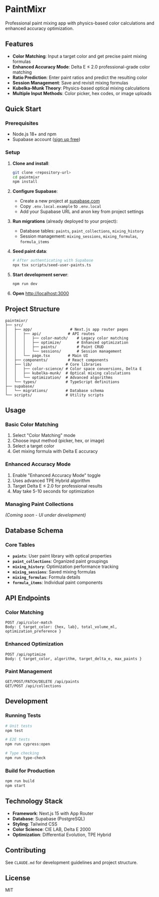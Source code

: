 # PaintMixr

Professional paint mixing app with physics-based color calculations and enhanced accuracy optimization.

## Features

- **Color Matching**: Input a target color and get precise paint mixing formulas
- **Enhanced Accuracy Mode**: Delta E ≤ 2.0 professional-grade color matching
- **Ratio Prediction**: Enter paint ratios and predict the resulting color
- **Session Management**: Save and revisit mixing formulas
- **Kubelka-Munk Theory**: Physics-based optical mixing calculations
- **Multiple Input Methods**: Color picker, hex codes, or image uploads

## Quick Start

### Prerequisites

- Node.js 18+ and npm
- Supabase account ([sign up free](https://supabase.com))

### Setup

1. **Clone and install**:
   ```bash
   git clone <repository-url>
   cd paintmixr
   npm install
   ```

2. **Configure Supabase**:
   - Create a new project at [supabase.com](https://supabase.com)
   - Copy `.env.local.example` to `.env.local`
   - Add your Supabase URL and anon key from project settings

3. **Run migrations** (already deployed to your project):
   - Database tables: `paints`, `paint_collections`, `mixing_history`
   - Session management: `mixing_sessions`, `mixing_formulas`, `formula_items`

4. **Seed paint data**:
   ```bash
   # After authenticating with Supabase
   npx tsx scripts/seed-user-paints.ts
   ```

5. **Start development server**:
   ```bash
   npm run dev
   ```

6. **Open** [http://localhost:3000](http://localhost:3000)

## Project Structure

```
paintmixr/
├── src/
│   ├── app/                 # Next.js app router pages
│   │   ├── api/            # API routes
│   │   │   ├── color-match/    # Legacy color matching
│   │   │   ├── optimize/       # Enhanced optimization
│   │   │   ├── paints/         # Paint CRUD
│   │   │   └── sessions/       # Session management
│   │   └── page.tsx        # Main UI
│   ├── components/         # React components
│   ├── lib/               # Core libraries
│   │   ├── color-science/ # Color space conversions, Delta E
│   │   ├── kubelka-munk/  # Optical mixing calculations
│   │   └── optimization/  # Advanced algorithms
│   └── types/             # TypeScript definitions
├── supabase/
│   └── migrations/        # Database schema
└── scripts/               # Utility scripts

```

## Usage

### Basic Color Matching

1. Select "Color Matching" mode
2. Choose input method (picker, hex, or image)
3. Select a target color
4. Get mixing formula with Delta E accuracy

### Enhanced Accuracy Mode

1. Enable "Enhanced Accuracy Mode" toggle
2. Uses advanced TPE Hybrid algorithm
3. Target Delta E ≤ 2.0 for professional results
4. May take 5-10 seconds for optimization

### Managing Paint Collections

*(Coming soon - UI under development)*

## Database Schema

### Core Tables

- **`paints`**: User paint library with optical properties
- **`paint_collections`**: Organized paint groupings
- **`mixing_history`**: Optimization performance tracking
- **`mixing_sessions`**: Saved mixing formulas
- **`mixing_formulas`**: Formula details
- **`formula_items`**: Individual paint components

## API Endpoints

### Color Matching
```
POST /api/color-match
Body: { target_color: {hex, lab}, total_volume_ml, optimization_preference }
```

### Enhanced Optimization
```
POST /api/optimize
Body: { target_color, algorithm, target_delta_e, max_paints }
```

### Paint Management
```
GET/POST/PATCH/DELETE /api/paints
GET/POST /api/collections
```

## Development

### Running Tests

```bash
# Unit tests
npm test

# E2E tests
npm run cypress:open

# Type checking
npm run type-check
```

### Build for Production

```bash
npm run build
npm start
```

## Technology Stack

- **Framework**: Next.js 15 with App Router
- **Database**: Supabase (PostgreSQL)
- **Styling**: Tailwind CSS
- **Color Science**: CIE LAB, Delta E 2000
- **Optimization**: Differential Evolution, TPE Hybrid

## Contributing

See `CLAUDE.md` for development guidelines and project structure.

## License

MIT
